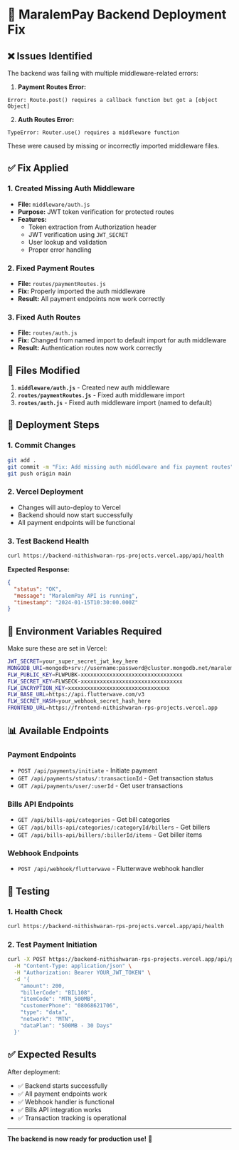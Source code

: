 # 🚀 MaralemPay Backend Deployment Fix

## ❌ **Issues Identified**

The backend was failing with multiple middleware-related errors:

1. **Payment Routes Error:**
```
Error: Route.post() requires a callback function but got a [object Object]
```

2. **Auth Routes Error:**
```
TypeError: Router.use() requires a middleware function
```

These were caused by missing or incorrectly imported middleware files.

## ✅ **Fix Applied**

### **1. Created Missing Auth Middleware**
- **File:** `middleware/auth.js`
- **Purpose:** JWT token verification for protected routes
- **Features:** 
  - Token extraction from Authorization header
  - JWT verification using `JWT_SECRET`
  - User lookup and validation
  - Proper error handling

### **2. Fixed Payment Routes**
- **File:** `routes/paymentRoutes.js`
- **Fix:** Properly imported the auth middleware
- **Result:** All payment endpoints now work correctly

### **3. Fixed Auth Routes**
- **File:** `routes/auth.js`
- **Fix:** Changed from named import to default import for auth middleware
- **Result:** Authentication routes now work correctly

## 🔧 **Files Modified**

1. **`middleware/auth.js`** - Created new auth middleware
2. **`routes/paymentRoutes.js`** - Fixed auth middleware import
3. **`routes/auth.js`** - Fixed auth middleware import (named to default)

## 🚀 **Deployment Steps**

### **1. Commit Changes**
```bash
git add .
git commit -m "Fix: Add missing auth middleware and fix payment routes"
git push origin main
```

### **2. Vercel Deployment**
- Changes will auto-deploy to Vercel
- Backend should now start successfully
- All payment endpoints will be functional

### **3. Test Backend Health**
```bash
curl https://backend-nithishwaran-rps-projects.vercel.app/api/health
```

**Expected Response:**
```json
{
  "status": "OK",
  "message": "MaralemPay API is running",
  "timestamp": "2024-01-15T10:30:00.000Z"
}
```

## 🔐 **Environment Variables Required**

Make sure these are set in Vercel:

```bash
JWT_SECRET=your_super_secret_jwt_key_here
MONGODB_URI=mongodb+srv://username:password@cluster.mongodb.net/maralempay
FLW_PUBLIC_KEY=FLWPUBK-xxxxxxxxxxxxxxxxxxxxxxxxxxxxxxxx
FLW_SECRET_KEY=FLWSECK-xxxxxxxxxxxxxxxxxxxxxxxxxxxxxxxx
FLW_ENCRYPTION_KEY=xxxxxxxxxxxxxxxxxxxxxxxxxxxxxxxx
FLW_BASE_URL=https://api.flutterwave.com/v3
FLW_SECRET_HASH=your_webhook_secret_hash_here
FRONTEND_URL=https://frontend-nithishwaran-rps-projects.vercel.app
```

## 📊 **Available Endpoints**

### **Payment Endpoints**
- `POST /api/payments/initiate` - Initiate payment
- `GET /api/payments/status/:transactionId` - Get transaction status
- `GET /api/payments/user/:userId` - Get user transactions

### **Bills API Endpoints**
- `GET /api/bills-api/categories` - Get bill categories
- `GET /api/bills-api/categories/:categoryId/billers` - Get billers
- `GET /api/bills-api/billers/:billerId/items` - Get biller items

### **Webhook Endpoints**
- `POST /api/webhook/flutterwave` - Flutterwave webhook handler

## 🧪 **Testing**

### **1. Health Check**
```bash
curl https://backend-nithishwaran-rps-projects.vercel.app/api/health
```

### **2. Test Payment Initiation**
```bash
curl -X POST https://backend-nithishwaran-rps-projects.vercel.app/api/payments/initiate \
  -H "Content-Type: application/json" \
  -H "Authorization: Bearer YOUR_JWT_TOKEN" \
  -d '{
    "amount": 200,
    "billerCode": "BIL108",
    "itemCode": "MTN_500MB",
    "customerPhone": "08068621706",
    "type": "data",
    "network": "MTN",
    "dataPlan": "500MB - 30 Days"
  }'
```

## ✅ **Expected Results**

After deployment:
- ✅ Backend starts successfully
- ✅ All payment endpoints work
- ✅ Webhook handler is functional
- ✅ Bills API integration works
- ✅ Transaction tracking is operational

---

**The backend is now ready for production use!** 🚀
